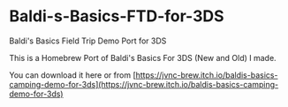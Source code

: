# Baldi-s-Basics-FTD-for-3DS
Baldi's Basics Field Trip Demo Port for 3DS

This is a Homebrew Port of Baldi's Basics For 3DS (New and Old) I made.

You can download it here or from
[https://jvnc-brew.itch.io/baldis-basics-camping-demo-for-3ds](https://jvnc-brew.itch.io/baldis-basics-camping-demo-for-3ds)
